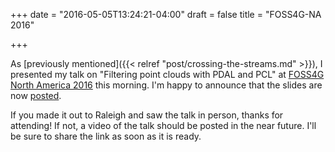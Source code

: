 +++
date = "2016-05-05T13:24:21-04:00"
draft = false
title = "FOSS4G-NA 2016"

+++

As [previously mentioned]({{< relref "post/crossing-the-streams.md" >}}), I presented my talk on "Filtering point clouds with PDAL and PCL" at [FOSS4G North America 2016](https://2016.foss4g-na.org/) this morning. I'm happy to announce that the slides are now [posted](http://bit.ly/1T3yhg3).

If you made it out to Raleigh and saw the talk in person, thanks for attending! If not, a video of the talk should be posted in the near future. I'll be sure to share the link as soon as it is ready.
